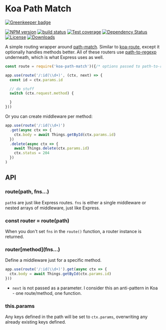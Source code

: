 
# Koa Path Match

[![Greenkeeper badge](https://badges.greenkeeper.io/koajs/path-match.svg)](https://greenkeeper.io/)

[![NPM version][npm-image]][npm-url]
[![build status][travis-image]][travis-url]
[![Test coverage][codecov-image]][codecov-url]
[![Dependency Status][david-image]][david-url]
[![License][license-image]][license-url]
[![Downloads][downloads-image]][downloads-url]

A simple routing wrapper around [path-match](https://github.com/expressjs/path-match).
Similar to [koa-route](https://github.com/koajs/route), except it optionally handles methods better.
All of these routers use [path-to-regexp](https://github.com/component/path-to-regexp)
underneath, which is what Express uses as well.

```js
const route = require('koa-path-match')({/* options passed to path-to-regexp */})

app.use(route('/:id(\\d+)', (ctx, next) => {
  const id = ctx.params.id

  // do stuff
  switch (ctx.request.method) {

  }
}))
```

Or you can create middleware per method:

```js
app.use(route('/:id(\\d+)')
  .get(async ctx => {
    ctx.body = await Things.getById(ctx.params.id)
  })
  .delete(async ctx => {
    await Things.delete(ctx.params.id)
    ctx.status = 204
  })
)
```


## API

### route(path, fns...)

`path`s are just like Express routes. `fns` is either a single middleware
or nested arrays of middleware, just like Express.

### const router = route(path)

When you don't set `fns` in the `route()` function, a router instance is returned.

### router\[method\]\(fns...\)

Define a middleware just for a specific method.

```js
app.use(route('/:id(\\d+)').get(async ctx => {
  ctx.body = await Things.getById(ctx.params.id)
}))
```

- `next` is not passed as a parameter.
  I consider this an anti-pattern in Koa - one route/method, one function.

### this.params

Any keys defined in the path will be set to `ctx.params`,
overwriting any already existing keys defined.

[npm-image]: https://img.shields.io/npm/v/koa-path-match.svg?style=flat
[npm-url]: https://npmjs.org/package/koa-path-match
[travis-image]: https://img.shields.io/travis/koajs/path-match/master.svg?style=flat
[travis-url]: https://travis-ci.org/koajs/path-match
[codecov-image]: https://img.shields.io/codecov/c/github/koajs/path-match/master.svg?style=flat-square
[codecov-url]: https://codecov.io/github/koajs/path-match
[david-image]: http://img.shields.io/david/koajs/path-match.svg?style=flat-square
[david-url]: https://david-dm.org/koajs/path-match
[license-image]: http://img.shields.io/npm/l/koa-path-match.svg?style=flat-square
[license-url]: LICENSE
[downloads-image]: http://img.shields.io/npm/dm/koa-path-match.svg?style=flat-square
[downloads-url]: https://npmjs.org/package/koa-path-match
